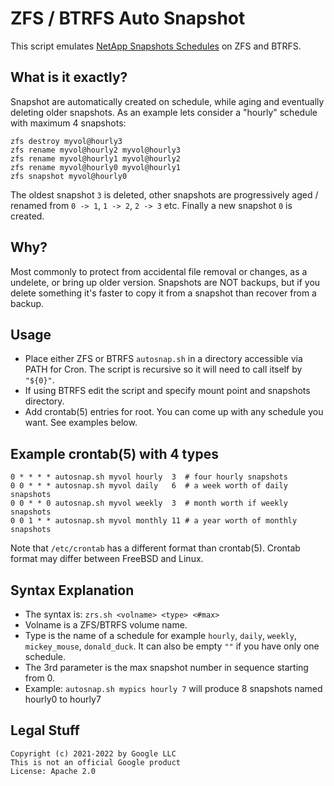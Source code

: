 # ZFS / BTRFS Auto Snapshot

This script emulates [NetApp Snapshots Schedules](https://library.netapp.com/ecmdocs/ECMP1196991/html/GUID-1D3B0C7D-D94E-43A3-9091-5E76003E16EB.html) on ZFS and BTRFS.

## What is it exactly?

Snapshot are automatically created on schedule, while aging and eventually deleting older snapshots.
As an example lets consider a "hourly" schedule with maximum 4 snapshots:

```
zfs destroy myvol@hourly3
zfs rename myvol@hourly2 myvol@hourly3
zfs rename myvol@hourly1 myvol@hourly2
zfs rename myvol@hourly0 myvol@hourly1
zfs snapshot myvol@hourly0
```

The oldest snapshot `3` is deleted, other snapshots are progressively aged /
renamed from `0 -> 1`, `1 -> 2`, `2 -> 3` etc. Finally a new snapshot `0` is created.

## Why?

Most commonly to protect from accidental file removal or changes, as a undelete, or bring up older version.
Snapshots are NOT backups, but if you delete something it's faster to copy it from a snapshot than recover
from a backup.

## Usage

* Place either ZFS or BTRFS `autosnap.sh` in a directory accessible via PATH for Cron. The script is recursive so it will need to call itself by `"${0}"`.
* If using BTRFS edit the script and specify mount point and snapshots directory.
* Add crontab(5) entries for root. You can come up with any schedule you want. See examples below.

## Example crontab(5) with 4 types

```
0 * * * * autosnap.sh myvol hourly  3  # four hourly snapshots
0 0 * * * autosnap.sh myvol daily   6  # a week worth of daily snapshots
0 0 * * 0 autosnap.sh myvol weekly  3  # month worth if weekly snapshots
0 0 1 * * autosnap.sh myvol monthly 11 # a year worth of monthly snapshots
```

Note that `/etc/crontab` has a different format than crontab(5). Crontab format may differ between FreeBSD and Linux.

## Syntax Explanation

* The syntax is: `zrs.sh <volname> <type> <#max>`
* Volname is a ZFS/BTRFS volume name.
* Type is the name of a schedule for example `hourly`, `daily`, `weekly`, `mickey_mouse`, `donald_duck`. It can also be empty `""` if you have only one schedule.
* The 3rd parameter is the max snapshot number in sequence starting from 0.
* Example: `autosnap.sh mypics hourly 7` will produce 8 snapshots named hourly0 to hourly7

## Legal Stuff

```
Copyright (c) 2021-2022 by Google LLC
This is not an official Google product
License: Apache 2.0
```
